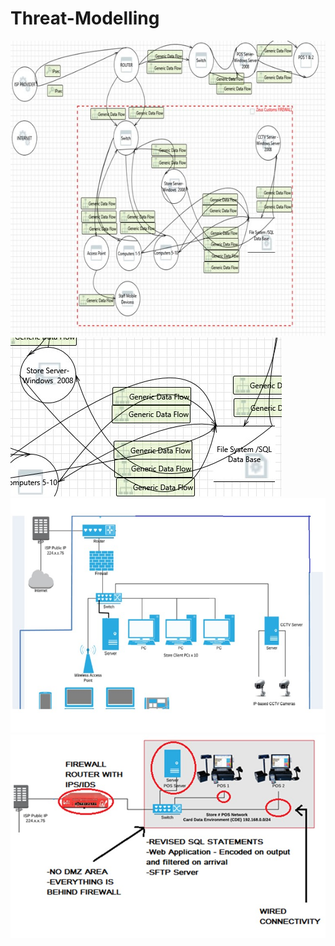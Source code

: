 # Threat-Modelling

![alt text](https://github.com/ionutcosminmarcoci/Threat-Modelling/blob/[branch]/Picture1.jpg?raw=true)
![alt text](https://github.com/ionutcosminmarcoci/Threat-Modelling/blob/[branch]/Picture2.jpg?raw=true)
![alt text](https://github.com/ionutcosminmarcoci/Threat-Modelling/blob/[branch]/Picture3.jpg?raw=true)
![alt text](https://github.com/ionutcosminmarcoci/Threat-Modelling/blob/[branch]/Picture4.jpg?raw=true)
